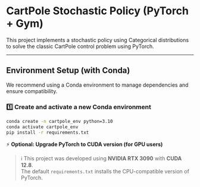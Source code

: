 #  CartPole Stochastic Policy (PyTorch + Gym)

This project implements a stochastic policy using Categorical distributions to solve the classic CartPole control problem using PyTorch.

---

##  Environment Setup (with Conda)

We recommend using a Conda environment to manage dependencies and ensure compatibility.

### 1️⃣ Create and activate a new Conda environment

```bash
conda create -n cartpole_env python=3.10
conda activate cartpole_env
pip install -r requirements.txt

```

⚡ **Optional: Upgrade PyTorch to CUDA version (for GPU users)**

> ℹ️ This project was developed using **NVIDIA RTX 3090** with **CUDA 12.8**.  
> The default `requirements.txt` installs the CPU-compatible version of PyTorch.  


